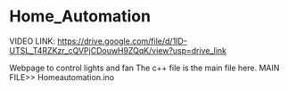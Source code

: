 # Home_Automation
VIDEO LINK: https://drive.google.com/file/d/1ID-UTSL_T4RZKzr_cQVPjCDouwH9ZQqK/view?usp=drive_link

Webpage to control lights and fan
The c++ file is the main file here.
MAIN FILE>> Homeautomation.ino

